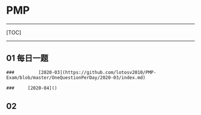 # PMP

---

[TOC]

---

## 01 每日一题

	### 		[2020-03](https://github.com/lotosv2010/PMP-Exam/blob/master/OneQuestionPerDay/2020-03/index.md)

    ### 	[2020-04]()

## 02

 





